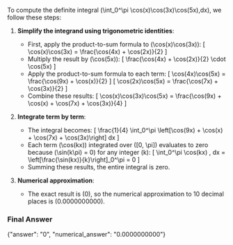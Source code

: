 To compute the definite integral \(\int_0^\pi \cos(x)\cos(3x)\cos(5x)\,dx\), we follow these steps:

1. **Simplify the integrand using trigonometric identities**:
   - First, apply the product-to-sum formula to \(\cos(x)\cos(3x)\):
     \[
     \cos(x)\cos(3x) = \frac{\cos(4x) + \cos(2x)}{2}
     \]
   - Multiply the result by \(\cos(5x)\):
     \[
     \frac{\cos(4x) + \cos(2x)}{2} \cdot \cos(5x)
     \]
   - Apply the product-to-sum formula to each term:
     \[
     \cos(4x)\cos(5x) = \frac{\cos(9x) + \cos(x)}{2}
     \]
     \[
     \cos(2x)\cos(5x) = \frac{\cos(7x) + \cos(3x)}{2}
     \]
   - Combine these results:
     \[
     \cos(x)\cos(3x)\cos(5x) = \frac{\cos(9x) + \cos(x) + \cos(7x) + \cos(3x)}{4}
     \]

2. **Integrate term by term**:
   - The integral becomes:
     \[
     \frac{1}{4} \int_0^\pi \left[\cos(9x) + \cos(x) + \cos(7x) + \cos(3x)\right] dx
     \]
   - Each term \(\cos(kx)\) integrated over \([0, \pi]\) evaluates to zero because \(\sin(k\pi) = 0\) for any integer \(k\):
     \[
     \int_0^\pi \cos(kx) \, dx = \left[\frac{\sin(kx)}{k}\right]_0^\pi = 0
     \]
   - Summing these results, the entire integral is zero.

3. **Numerical approximation**:
   - The exact result is \(0\), so the numerical approximation to 10 decimal places is \(0.0000000000\).

### Final Answer
{"answer": "0", "numerical_answer": "0.0000000000"}